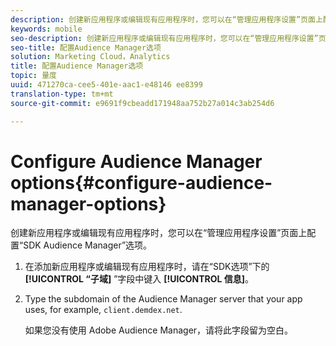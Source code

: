 ```yaml
---
description: 创建新应用程序或编辑现有应用程序时，您可以在“管理应用程序设置”页面上配置“SDK Audience Manager”选项。
keywords: mobile
seo-description: 创建新应用程序或编辑现有应用程序时，您可以在“管理应用程序设置”页面上配置“SDK Audience Manager”选项。
seo-title: 配置Audience Manager选项
solution: Marketing Cloud，Analytics
title: 配置Audience Manager选项
topic: 量度
uuid: 471270ca-cee5-401e-aac1-e48146 ee8399
translation-type: tm+mt
source-git-commit: e9691f9cbeadd171948aa752b27a014c3ab254d6

---
```



# Configure Audience Manager options{#configure-audience-manager-options}

创建新应用程序或编辑现有应用程序时，您可以在“管理应用程序设置”页面上配置“SDK Audience Manager”选项。

1. 在添加新应用程序或编辑现有应用程序时，请在“SDK选项”下的 **[!UICONTROL “子域]** ”字段中键入 **[!UICONTROL 信息]**。

1. Type the subdomain of the Audience Manager server that your app uses, for example, `client.demdex.net`.

   如果您没有使用 Adobe Audience Manager，请将此字段留为空白。